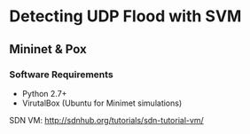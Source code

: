 # Detecting UDP Flood with SVM

## Mininet & Pox 
### Software Requirements
- Python 2.7+
- VirutalBox (Ubuntu for Minimet simulations)

SDN VM: http://sdnhub.org/tutorials/sdn-tutorial-vm/

